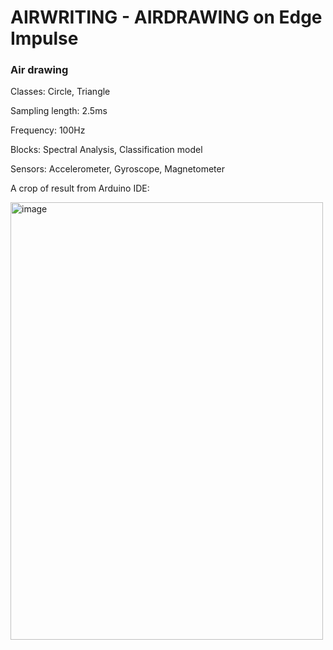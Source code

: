 # AIRWRITING - AIRDRAWING on Edge Impulse
### Air drawing


Classes: Circle, Triangle

Sampling length: 2.5ms

Frequency: 100Hz

Blocks: Spectral Analysis, Classification model

Sensors: Accelerometer, Gyroscope, Magnetometer

A crop of result from Arduino IDE:

<img width="500" style="height: 700;" alt="image" src="https://github.com/user-attachments/assets/5c3038c3-c4a0-4c9d-8c56-3a288222e0b0">
